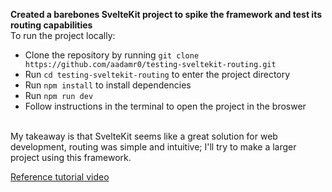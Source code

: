**Created a barebones SvelteKit project to spike the framework and test its routing capabilities** <br>
To run the project locally:<br>
- Clone the repository by running `git clone https://github.com/aadamr0/testing-sveltekit-routing.git`
- Run `cd testing-sveltekit-routing` to enter the project directory
- Run `npm install` to install dependencies
- Run `npm run dev`
- Follow instructions in the terminal to open the project in the broswer <br>
<br>
My takeaway is that SvelteKit seems like a great solution for web development, routing was simple and intuitive; I'll try to make a larger project using this framework.<br>

[Reference tutorial video](https://www.youtube.com/watch?v=7hXHbGj6iE0&list=PLA9WiRZ-IS_zfHpxmztJQLeBISsQkh9-M&index=3)
